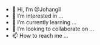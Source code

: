 - 👋 Hi, I’m @Johangil
- 👀 I’m interested in ...
- 🌱 I’m currently learning ...
- 💞️ I’m looking to collaborate on ...
- 📫 How to reach me ...

<!---
Johangil/Johangil is a ✨ special ✨ repository because its `README.md` (this file) appears on your GitHub profile.
You can click the Preview link to take a look at your changes.
--->
